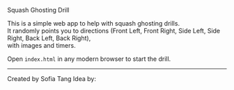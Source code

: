  Squash Ghosting Drill

This is a simple web app to help with squash ghosting drills.  
It randomly points you to directions (Front Left, Front Right, Side Left, Side Right, Back Left, Back Right),  
with images and timers.

Open `index.html` in any modern browser to start the drill.

---

Created by Sofia Tang
Idea by:
